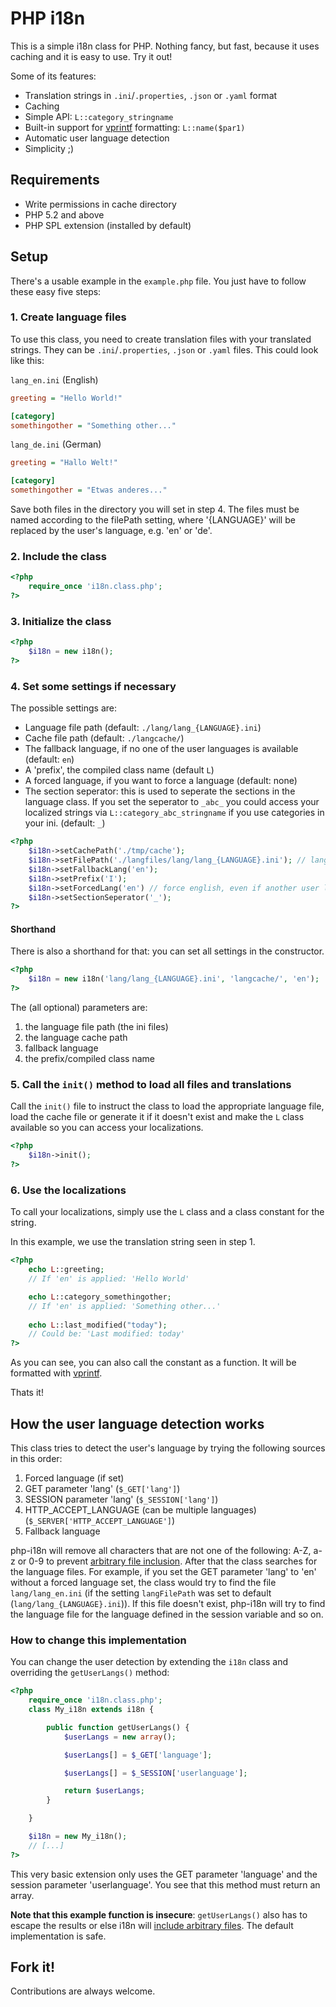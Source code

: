 # PHP i18n
This is a simple i18n class for PHP. Nothing fancy, but fast, because it uses caching and it is easy to use. Try it out!

Some of its features:

* Translation strings in `.ini`/`.properties`, `.json` or `.yaml` format
* Caching
* Simple API: `L::category_stringname`
* Built-in support for [vprintf](http://php.net/manual/en/function.vprintf.php) formatting: `L::name($par1)`
* Automatic user language detection
* Simplicity ;)

## Requirements

* Write permissions in cache directory
* PHP 5.2 and above
* PHP SPL extension (installed by default)

## Setup

There's a usable example in the `example.php` file. You just have to follow these easy five steps:

### 1. Create language files

To use this class, you need to create translation files with your translated strings. They can be `.ini`/`.properties`, `.json` or `.yaml` files. This could look like this:

`lang_en.ini` (English)

```ini
greeting = "Hello World!"

[category]
somethingother = "Something other..."
```

`lang_de.ini` (German)

```ini
greeting = "Hallo Welt!"

[category]
somethingother = "Etwas anderes..."
```

Save both files in the directory you will set in step 4.
The files must be named according to the filePath setting, where '{LANGUAGE}' will be replaced by the user's language, e.g. 'en' or 'de'.

### 2. Include the class

```php
<?php
	require_once 'i18n.class.php';
?>
```

### 3. Initialize the class
```php
<?php
	$i18n = new i18n();
?>
```

### 4. Set some settings if necessary

The possible settings are:

* Language file path (default: `./lang/lang_{LANGUAGE}.ini`)
* Cache file path (default: `./langcache/`)
* The fallback language, if no one of the user languages is available (default: `en`)
* A 'prefix', the compiled class name (default `L`)
* A forced language, if you want to force a language (default: none)
* The section seperator: this is used to seperate the sections in the language class. If you set the seperator to `_abc_` you could access your localized strings via `L::category_abc_stringname` if you use categories in your ini. (default: `_`)

```php
<?php
	$i18n->setCachePath('./tmp/cache');
	$i18n->setFilePath('./langfiles/lang/lang_{LANGUAGE}.ini'); // language file path
	$i18n->setFallbackLang('en');
	$i18n->setPrefix('I');
	$i18n->setForcedLang('en') // force english, even if another user language is available
	$i18n->setSectionSeperator('_');
?>
```

#### Shorthand

There is also a shorthand for that: you can set all settings in the constructor.

```php
<?php
	$i18n = new i18n('lang/lang_{LANGUAGE}.ini', 'langcache/', 'en');
?>
```

The (all optional) parameters are:

1. the language file path (the ini files)
2. the language cache path
3. fallback language
4. the prefix/compiled class name

### 5. Call the `init()` method to load all files and translations

Call the `init()` file to instruct the class to load the appropriate language file, load the cache file or generate it if it doesn't exist and make the `L` class available so you can access your localizations.

```php
<?php
	$i18n->init();
?>
```

### 6. Use the localizations

To call your localizations, simply use the `L` class and a class constant for the string.

In this example, we use the translation string seen in step 1.

```php
<?php
	echo L::greeting;
	// If 'en' is applied: 'Hello World'

	echo L::category_somethingother;
	// If 'en' is applied: 'Something other...'
  
	echo L::last_modified("today");
	// Could be: 'Last modified: today'
?>
```

As you can see, you can also call the constant as a function. It will be formatted with [vprintf](http://php.net/manual/en/function.vprintf.php).

Thats it!

## How the user language detection works

This class tries to detect the user's language by trying the following sources in this order:

1. Forced language (if set)
2. GET parameter 'lang' (`$_GET['lang']`)
3. SESSION parameter 'lang' (`$_SESSION['lang']`)
4. HTTP_ACCEPT_LANGUAGE (can be multiple languages) (`$_SERVER['HTTP_ACCEPT_LANGUAGE']`)
5. Fallback language

php-i18n will remove all characters that are not one of the following: A-Z, a-z or 0-9 to prevent [arbitrary file inclusion](https://en.wikipedia.org/wiki/File_inclusion_vulnerability).
After that the class searches for the language files. For example, if you set the GET parameter 'lang' to 'en' without a forced language set, the class would try to find the file `lang/lang_en.ini` (if the setting `langFilePath` was set to default (`lang/lang_{LANGUAGE}.ini`)).
If this file doesn't exist, php-i18n will try to find the language file for the language defined in the session variable and so on.

### How to change this implementation

You can change the user detection by extending the `i18n` class and overriding the `getUserLangs()` method:

```php
<?php
	require_once 'i18n.class.php';
	class My_i18n extends i18n {

		public function getUserLangs() {
			$userLangs = new array();

			$userLangs[] = $_GET['language'];

			$userLangs[] = $_SESSION['userlanguage'];

			return $userLangs;
		}

	}

	$i18n = new My_i18n();
	// [...]
?>
```

This very basic extension only uses the GET parameter 'language' and the session parameter 'userlanguage'.
You see that this method must return an array.

**Note that this example function is insecure**: `getUserLangs()` also has to escape the results or else i18n will [include arbitrary files](https://en.wikipedia.org/wiki/File_inclusion_vulnerability). The default implementation is safe.

## Fork it!

Contributions are always welcome.
